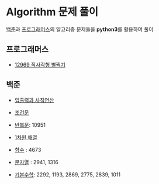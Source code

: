 # Algorithm 문제 풀이
[백준]()과 [프로그래머스]()의 알고리즘 문제들을 **python3**를 활용하여 풀이

## 프로그래머스
* [12969 직사각형 별찍기]()

## 백준
* [입출력과 사칙연산]()

* [조건문]()

* [반복문](https://github.com/DaonWoori/TIL/tree/main/Algorithm/BaekJoon/%EB%B0%98%EB%B3%B5%EB%AC%B8): 10951

* [1차원 배열]()

* [함수]() : 4673

* [문자열]() : 2941, 1316

* [기본수학](): 2292, 1193, 2869, 2775, 2839, 1011
